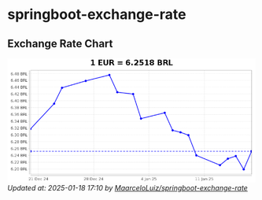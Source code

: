 # springboot-exchange-rate

<!-- EXCHANGE-RATE-START -->
## Exchange Rate Chart

![Exchange Rate Chart](charts/chart.png)*Updated at: 2025-01-18 17:10 by [MaarceloLuiz/springboot-exchange-rate](https://github.com/MaarceloLuiz/springboot-exchange-rate)*


<!-- EXCHANGE-RATE-END -->